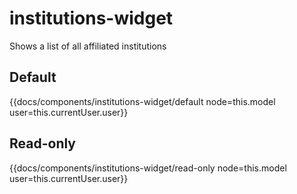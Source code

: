 # institutions-widget

Shows a list of all affiliated institutions

## Default
{{docs/components/institutions-widget/default node=this.model user=this.currentUser.user}}

## Read-only
{{docs/components/institutions-widget/read-only node=this.model user=this.currentUser.user}}
